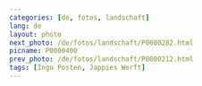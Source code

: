 ```yaml
---
categories: [de, fotos, landschaft]
lang: de
layout: photo
next_photo: /de/fotos/landschaft/P0000282.html
picname: P0000400
prev_photo: /de/fotos/landschaft/P0000212.html
tags: [Ingo Posten, Jappies Werft]
---
```

